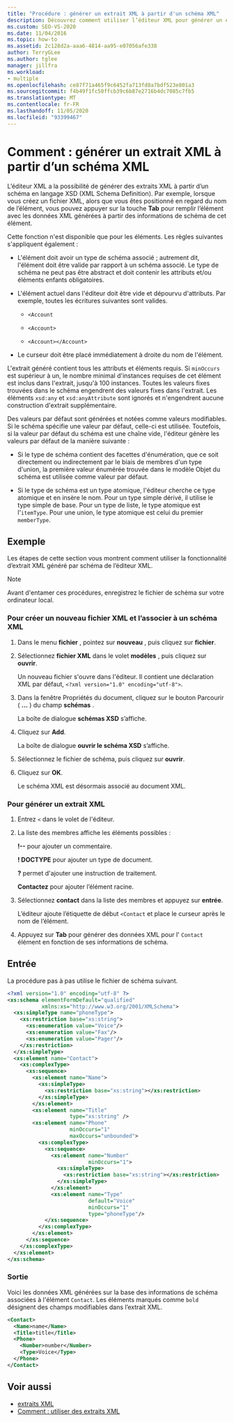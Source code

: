 ```yaml
---
title: "Procédure : générer un extrait XML à partir d'un schéma XML"
description: Découvrez comment utiliser l’éditeur XML pour générer un extrait XML à partir d’un schéma en langage XSD (XML Schema Definition).
ms.custom: SEO-VS-2020
ms.date: 11/04/2016
ms.topic: how-to
ms.assetid: 2c128d2a-aaa6-4814-aa95-e07056afe338
author: TerryGLee
ms.author: tglee
manager: jillfra
ms.workload:
- multiple
ms.openlocfilehash: ce87f71a465f9c6452fa713fd8a7bdf523e801a3
ms.sourcegitcommit: f4b49f1fc50ffcb39c6b87e2716b4dc7085c7fb5
ms.translationtype: MT
ms.contentlocale: fr-FR
ms.lasthandoff: 11/05/2020
ms.locfileid: "93399467"
---
```

# <a name="how-to-generate-an-xml-snippet-from-an-xml-schema"></a>Comment : générer un extrait XML à partir d’un schéma XML

L’éditeur XML a la possibilité de générer des extraits XML à partir d’un schéma en langage XSD (XML Schema Definition). Par exemple, lorsque vous créez un fichier XML, alors que vous êtes positionné en regard du nom de l’élément, vous pouvez appuyer sur la touche **Tab** pour remplir l’élément avec les données XML générées à partir des informations de schéma de cet élément.

Cette fonction n'est disponible que pour les éléments. Les règles suivantes s'appliquent également :

- L'élément doit avoir un type de schéma associé ; autrement dit, l'élément doit être valide par rapport à un schéma associé. Le type de schéma ne peut pas être abstract et doit contenir les attributs et/ou éléments enfants obligatoires.

- L'élément actuel dans l'éditeur doit être vide et dépourvu d'attributs. Par exemple, toutes les écritures suivantes sont valides.

  - `<Account`

  - `<Account>`

  - `<Account></Account>`

- Le curseur doit être placé immédiatement à droite du nom de l'élément.

L'extrait généré contient tous les attributs et éléments requis. Si `minOccurs` est supérieur à un, le nombre minimal d'instances requises de cet élément est inclus dans l'extrait, jusqu'à 100 instances. Toutes les valeurs fixes trouvées dans le schéma engendrent des valeurs fixes dans l'extrait. Les éléments `xsd:any` et `xsd:anyAttribute` sont ignorés et n'engendrent aucune construction d'extrait supplémentaire.

Des valeurs par défaut sont générées et notées comme valeurs modifiables. Si le schéma spécifie une valeur par défaut, celle-ci est utilisée. Toutefois, si la valeur par défaut du schéma est une chaîne vide, l'éditeur génère les valeurs par défaut de la manière suivante :

- Si le type de schéma contient des facettes d'énumération, que ce soit directement ou indirectement par le biais de membres d'un type d'union, la première valeur énumérée trouvée dans le modèle Objet du schéma est utilisée comme valeur par défaut.

- Si le type de schéma est un type atomique, l'éditeur cherche ce type atomique et en insère le nom. Pour un type simple dérivé, il utilise le type simple de base. Pour un type de liste, le type atomique est l'`itemType`. Pour une union, le type atomique est celui du premier `memberType`.

## <a name="example"></a>Exemple

Les étapes de cette section vous montrent comment utiliser la fonctionnalité d’extrait XML généré par schéma de l’éditeur XML.

> [!NOTE]
> Avant d'entamer ces procédures, enregistrez le fichier de schéma sur votre ordinateur local.

### <a name="to-create-a-new-xml-file-and-associate-it-with-an-xml-schema"></a>Pour créer un nouveau fichier XML et l’associer à un schéma XML

1. Dans le menu **fichier** , pointez sur **nouveau** , puis cliquez sur **fichier**.

2. Sélectionnez **fichier XML** dans le volet **modèles** , puis cliquez sur **ouvrir**.

     Un nouveau fichier s'ouvre dans l'éditeur. Il contient une déclaration XML par défaut, `<?xml version="1.0" encoding="utf-8">`.

3. Dans la fenêtre Propriétés du document, cliquez sur le bouton Parcourir ( **...** ) du champ **schémas** .

     La boîte de dialogue **schémas XSD** s’affiche.

4. Cliquez sur **Add**.

     La boîte de dialogue **ouvrir le schéma XSD** s’affiche.

5. Sélectionnez le fichier de schéma, puis cliquez sur **ouvrir**.

6. Cliquez sur **OK**.

     Le schéma XML est désormais associé au document XML.

### <a name="to-generate-an-xml-snippet"></a>Pour générer un extrait XML

1. Entrez `<` dans le volet de l'éditeur.

2. La liste des membres affiche les éléments possibles :

     **!--** pour ajouter un commentaire.

     **! DOCTYPE** pour ajouter un type de document.

     **?** permet d'ajouter une instruction de traitement.

     **Contactez** pour ajouter l’élément racine.

3. Sélectionnez **contact** dans la liste des membres et appuyez sur **entrée**.

     L’éditeur ajoute l’étiquette de début `<Contact` et place le curseur après le nom de l’élément.

4. Appuyez sur **Tab** pour générer des données XML pour l' `Contact` élément en fonction de ses informations de schéma.

## <a name="input"></a>Entrée

La procédure pas à pas utilise le fichier de schéma suivant.

```xml
<?xml version="1.0" encoding="utf-8" ?>
<xs:schema elementFormDefault="qualified"
           xmlns:xs="http://www.w3.org/2001/XMLSchema">
  <xs:simpleType name="phoneType">
    <xs:restriction base="xs:string">
      <xs:enumeration value="Voice"/>
      <xs:enumeration value="Fax"/>
      <xs:enumeration value="Pager"/>
    </xs:restriction>
  </xs:simpleType>
  <xs:element name="Contact">
    <xs:complexType>
      <xs:sequence>
        <xs:element name="Name">
          <xs:simpleType>
            <xs:restriction base="xs:string"></xs:restriction>
          </xs:simpleType>
        </xs:element>
        <xs:element name="Title"
                    type="xs:string" />
        <xs:element name="Phone"
                    minOccurs="1"
                    maxOccurs="unbounded">
          <xs:complexType>
            <xs:sequence>
              <xs:element name="Number"
                          minOccurs="1">
                <xs:simpleType>
                  <xs:restriction base="xs:string"></xs:restriction>
                </xs:simpleType>
              </xs:element>
              <xs:element name="Type"
                          default="Voice"
                          minOccurs="1"
                          type="phoneType"/>
            </xs:sequence>
          </xs:complexType>
        </xs:element>
      </xs:sequence>
    </xs:complexType>
  </xs:element>
</xs:schema>
```

### <a name="output"></a>Sortie

Voici les données XML générées sur la base des informations de schéma associées à l'élément `Contact`. Les éléments marqués comme `bold` désignent des champs modifiables dans l’extrait XML.

```xml
<Contact>
  <Name>name</Name>
  <Title>title</Title>
  <Phone>
    <Number>number</Number>
    <Type>Voice</Type>
  </Phone>
</Contact>
```

## <a name="see-also"></a>Voir aussi

- [extraits XML](../xml-tools/xml-snippets.md)
- [Comment : utiliser des extraits XML](../xml-tools/how-to-use-xml-snippets.md)
